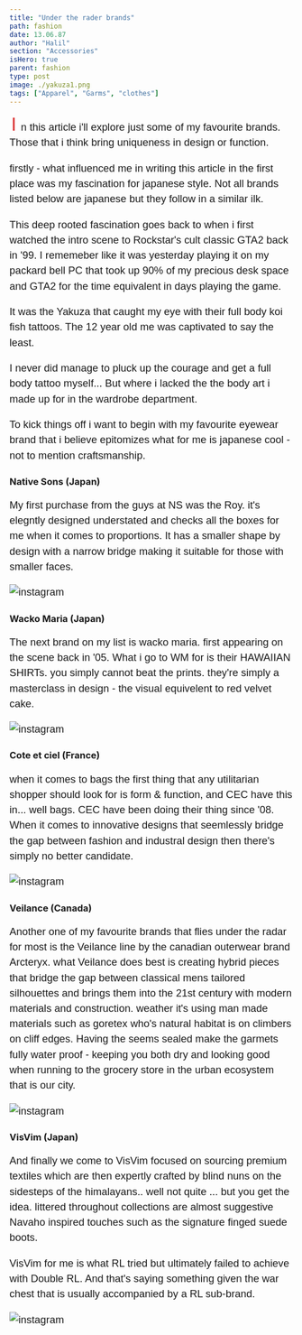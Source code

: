 ```yaml
---
title: "Under the rader brands"
path: fashion
date: 13.06.87
author: "Halil"
section: "Accessories"
isHero: true
parent: fashion
type: post
image: ./yakuza1.png
tags: ["Apparel", "Garms", "clothes"]
---
```

<style>

@import url('https://fonts.googleapis.com/css2?family=Marck+Script&display=swap');
@import url('https://fonts.googleapis.com/css2?family=Lato:ital,wght@0,400;0,700;1,400;1,700&display=swap');
@import url('https://fonts.googleapis.com/css2?family=Changa&display=swap');

div > .gatsby-resp-iframe-wrapper {
    width: 90%;
    padding-bottom: 155% !important;
    margin: 0 auto;
    border: 1px solid #ccc;
}

iframe {
    height: 100% !important;
}

p:first-of-type:first-letter {
    font-size: 1.75rem;
    color: rgb(219, 51, 52);
    padding-top: 30px;
    padding-right: 8px;
    padding-left: 3px
}

p {
    font-size: 0.9rem;
    line-height: 1.85rem;
    font-family: 'Lato', sans-serif;
}

ul > li {
    font-size: 0.9rem;
    line-height: 1.45rem;
    letter-spacing: 0.025rem;
    font-family: 'Lato', sans-serif;
}

h4 {
    font-family: Arial, Helvetica, sans-serif;
    font-size: 1.4rem;
    letter-spacing: 0.005rem;
    color: #000000
    padding: 0;
    margin: 10px 0 30px 0;
}

@media (min-width: 768px) {

    div > .gatsby-resp-iframe-wrapper {
        width: 55%;
        padding-bottom: 90% !important;
        margin: 0 auto;
    }

    iframe {
        height: 100% !important;
    }

    p:first-of-type:first-letter {
        font-size: 2.1rem;
        color: rgb(219, 51, 52);
        padding-top: 30px;
        padding-right: 8px;
        padding-left: 3px;
    }

    p {
        font-size: 1.15rem;
        line-height: 1.7rem;
        font-family: 'Nunito', sans-serif;sans-serif;
    }

    ul > li {
        font-size: 1.05rem;
        line-height: 1.55rem;
        font-family: 'Nunito', sans-serif;sans-serif;
    }

    h4 {
        font-size: 1.8rem;
    }
}

@media (min-width: 1024px) {

    div > .gatsby-resp-iframe-wrapper {
        width: 55%;
        padding-bottom: 85% !important;
        margin: 0 auto;
    }

    iframe {
        height: 100% !important;
    }

    p:first-of-type:first-letter {
        font-size: 2.1rem;
        color: rgb(219, 51, 52);
        padding-top: 30px;
        padding-right: 8px;
        padding-left: 3px;
    }

    p {
        font-size: 1.15rem;
        line-height: 1.7rem;
        font-family: 'Nunito', sans-serif;sans-serif;
    }

    ul > li {
        font-size: 1.05rem;
        line-height: 1.55rem;
        font-family: 'Nunito', sans-serif;sans-serif;
    }

    h3 {
        font-size: 2rem;
    }
}


</style>

In this article i'll explore just some of my favourite brands. 
Those that i think bring uniqueness in design or function.

firstly - what influenced me in writing this article in the first place was my fascination for 
japanese style. Not all brands listed below are japanese but they follow in a similar ilk.

This deep rooted fascination goes back to when i first 
watched the intro scene to Rockstar's cult classic GTA2 back in '99. 
I rememeber like it was yesterday playing it on my packard bell PC that took up 90% of my
precious desk space and GTA2 for the time equivalent in days playing the game.

It was the Yakuza that caught my eye with their full body koi fish tattoos.
The 12 year old me was captivated to say the least.

I never did manage to pluck up the courage and get a full body tattoo myself... 
But where i lacked the the body art i made up for in the wardrobe department.

To kick things off i want to begin with my favourite eyewear brand that i believe epitomizes 
what for me is japanese cool - not to mention craftsmanship.

### Native Sons (Japan)

My first purchase from the guys at NS was the Roy.
it's elegntly designed understated and checks all the boxes for me when it comes to proportions.
It has a smaller shape by design with a narrow bridge making it suitable for those with smaller faces.

![instagram](B_KJgLIjXU_)

### Wacko Maria (Japan)

The next brand on my list is wacko maria. first appearing on the scene back in '05. What i go to WM
for is their HAWAIIAN SHIRTs. you simply cannot beat the prints. they're 
simply a masterclass in design - the visual equivelent to red velvet cake.

![instagram](Bg548PVANGJ)

### Cote et ciel (France)

when it comes to bags the first thing that any utilitarian shopper should look for is form & function, 
and CEC have this in... well bags. CEC have been doing their thing since '08. 
When it comes to innovative designs that seemlessly bridge the gap between fashion and industral design 
then there's simply no better candidate.


![instagram](BdxwLFfBN3h)

### Veilance (Canada)

Another one of my favourite brands that flies under the radar for most is the Veilance line by the canadian
outerwear brand Arcteryx. 
what Veilance does best is creating hybrid pieces that bridge the gap between
classical mens tailored silhouettes and brings them into the 21st century with modern materials 
and construction. weather it's using man made materials such as goretex who's natural habitat is on 
climbers on cliff edges. 
Having the seems sealed make the garmets fully water proof - keeping you both dry and looking good
when running to the grocery store in the urban ecosystem that is our city.

![instagram](BXyHdqmFqQz)

### VisVim (Japan)

And finally we come to VisVim
focused on sourcing premium textiles which are then expertly crafted by blind nuns on the sidesteps of the himalayans.. 
well not quite ... but you get the idea.
littered throughout collections are almost suggestive Navaho inspired touches such as the signature finged suede boots.

VisVim for me is what RL tried but ultimately failed to achieve with Double RL. And that's saying something 
given the war chest that is usually accompanied by a RL sub-brand.

![instagram](B18DCOJlqtp)